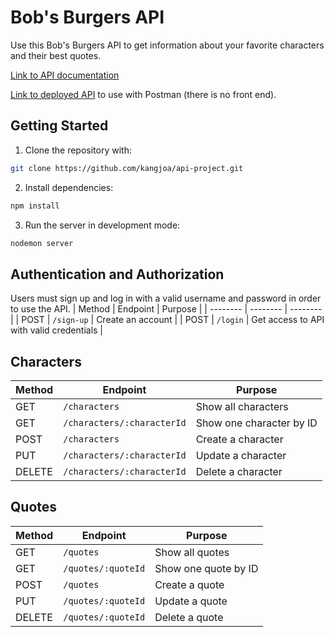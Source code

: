 # Bob's Burgers API

Use this Bob's Burgers API to get information about your favorite characters and their best quotes.

[Link to API documentation](https://kangjoa.github.io/api-project-docs/#/)

[Link to deployed API](https://api-project-s83q.onrender.com/) to use with Postman (there is no front end).

## Getting Started

1. Clone the repository with:
```zsh
git clone https://github.com/kangjoa/api-project.git
```

2. Install dependencies:
```zsh
npm install
```

3. Run the server in development mode:
```zsh
nodemon server
```

## Authentication and Authorization
Users must sign up and log in with a valid username and password in order to use the API.
| Method | Endpoint | Purpose |
| -------- | -------- | -------- |
| POST | `/sign-up` | Create an account |
| POST | `/login` | Get access to API with valid credentials |



## Characters
| Method | Endpoint | Purpose |
| -------- | -------- | -------- |
| GET | `/characters` | Show all characters |
| GET | `/characters/:characterId` | Show one character by ID |
| POST | `/characters` | Create a character |
| PUT | `/characters/:characterId` | Update a character |
| DELETE | `/characters/:characterId` | Delete a character |


## Quotes

| Method | Endpoint | Purpose |
| -------- | -------- | -------- |
| GET | `/quotes` | Show all quotes |
| GET | `/quotes/:quoteId` | Show one quote by ID |
| POST | `/quotes` | Create a quote |
| PUT | `/quotes/:quoteId` | Update a quote |
| DELETE | `/quotes/:quoteId` | Delete a quote |

